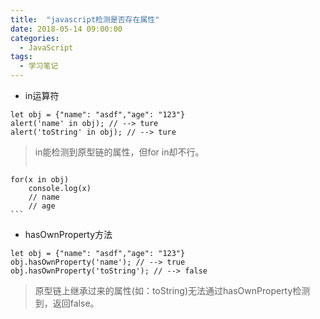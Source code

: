 ```yaml
---
title:  "javascript检测是否存在属性"
date: 2018-05-14 09:00:00
categories:
  - JavaScript
tags:
  - 学习笔记
---
```


- in运算符
```
let obj = {"name": "asdf","age": "123"}
alert('name' in obj); // --> ture
alert('toString' in obj); // --> ture
```



> in能检测到原型链的属性，但for in却不行。
>> ```
    for(x in obj)
        console.log(x)
        // name
        // age
    ```

- hasOwnProperty方法
```
let obj = {"name": "asdf","age": "123"}
obj.hasOwnProperty('name'); // --> true
obj.hasOwnProperty('toString'); // --> false
```

> 原型链上继承过来的属性(如：toString)无法通过hasOwnProperty检测到，返回false。

